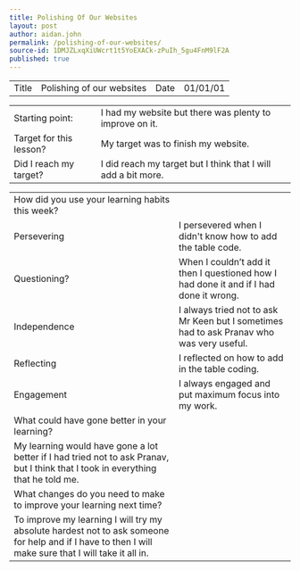 ```yaml
---
title: Polishing Of Our Websites
layout: post
author: aidan.john
permalink: /polishing-of-our-websites/
source-id: 1DMJZLxqXiUWcrt1t5YoEXACk-zPuIh_5gu4FnM9lF2A
published: true
---
```

<table>
  <tr>
    <td>Title</td>
    <td>Polishing of our websites</td>
    <td>Date</td>
    <td>01/01/01</td>
  </tr>
</table>


<table>
  <tr>
    <td>Starting point:</td>
    <td>I had my website but there was plenty to improve on it.</td>
  </tr>
  <tr>
    <td>Target for this lesson?</td>
    <td>My target was to finish my website.</td>
  </tr>
  <tr>
    <td>Did I reach my target? </td>
    <td>I did reach my target but I think that I will add a bit more.</td>
  </tr>
</table>


<table>
  <tr>
    <td>How did you use your learning habits this week?</td>
    <td></td>
  </tr>
  <tr>
    <td>Persevering</td>
    <td>I persevered when I didn't know how to add the table code.</td>
  </tr>
  <tr>
    <td>Questioning?</td>
    <td>When I couldn’t add it then I questioned how I had done it and if I had done it wrong.</td>
  </tr>
  <tr>
    <td>Independence</td>
    <td>I always tried not to ask Mr Keen but I sometimes had to ask Pranav who was very useful.</td>
  </tr>
  <tr>
    <td>Reflecting</td>
    <td>I reflected on how to add in the table coding.</td>
  </tr>
  <tr>
    <td>Engagement</td>
    <td>I always engaged and put maximum focus into my work.</td>
  </tr>
  <tr>
    <td>What could have gone better in your learning?</td>
    <td></td>
  </tr>
  <tr>
    <td>My learning would have gone a lot better if I had tried not to ask Pranav, but I think that I took in everything that he told me.</td>
    <td></td>
  </tr>
  <tr>
    <td>What changes do you need to make to improve your learning next time?</td>
    <td></td>
  </tr>
  <tr>
    <td>To improve my learning I will try my absolute hardest not to ask someone for help and if I have to then I will make sure that I will take it all in.</td>
    <td></td>
  </tr>
</table>


